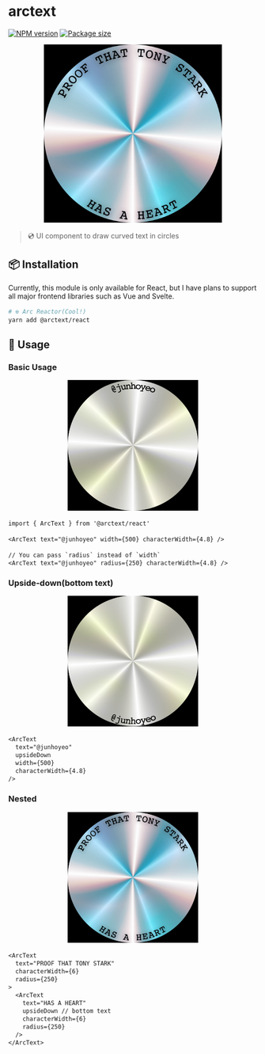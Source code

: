 # arctext
[![NPM version](https://badgen.net/npm/v/@arctext/react)](https://www.npmjs.com/package/@arctext/react)
[![Package size](https://badgen.net/bundlephobia/minzip/@arctext/react)](https://bundlephobia.com/result?p=@arctext/react)

<p align="center">
  <img alt="proof that tony stark has a heart" src="https://github.com/junhoyeo/arctext/raw/main/docs/images/proof-that-tony-stark-has-a-heart.png" width="360px" />
</p>

> 💿 UI component to draw curved text in circles

## 📦 Installation
Currently, this module is only available for React, but I have plans to support all major frontend libraries such as Vue and Svelte.

```bash
# ⎊ Arc Reactor(Cool!)
yarn add @arctext/react
```

## 🚀 Usage

### Basic Usage

<p align="center">
  <img alt="junhoyeo" src="https://github.com/junhoyeo/arctext/raw/main/docs/images/junhoyeo.png" width="264px" />
</p>

```tsx
import { ArcText } from '@arctext/react'

<ArcText text="@junhoyeo" width={500} characterWidth={4.8} />

// You can pass `radius` instead of `width`
<ArcText text="@junhoyeo" radius={250} characterWidth={4.8} />
```

### Upside-down(bottom text)

<p align="center">
  <img alt="junhoyeo upside down" src="https://github.com/junhoyeo/arctext/raw/main/docs/images/junhoyeo-upside-down.png" width="264px" />
</p>

```tsx
<ArcText
  text="@junhoyeo"
  upsideDown
  width={500}
  characterWidth={4.8}
/>
```

### Nested

<p align="center">
  <img alt="proof that tony stark has a heart" src="https://github.com/junhoyeo/arctext/raw/main/docs/images/proof-that-tony-stark-has-a-heart.png" width="264px" />
</p>

```tsx
<ArcText
  text="PROOF THAT TONY STARK"
  characterWidth={6}
  radius={250}
>
  <ArcText
    text="HAS A HEART"
    upsideDown // bottom text
    characterWidth={6}
    radius={250}
  />
</ArcText>
```
